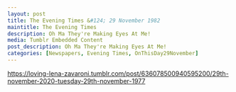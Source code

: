 ```yaml
---
layout: post
title: The Evening Times &#124; 29 November 1982
maintitle: The Evening Times
description: Oh Ma They're Making Eyes At Me!
media: Tumblr Embedded Content
post_description: Oh Ma They're Making Eyes At Me!
categories: [Newspapers, Evening Times, OnThisDay29November]
---
```


 <div class="tumblr-post" data-href="https://embed.tumblr.com/embed/post/EL5qzF68tHkfhqTj4tuwlw/636078500940595200" data-did="1326fcf867518f6fc3bcb178fa32315e8bb21b81"><a href="https://loving-lena-zavaroni.tumblr.com/post/636078500940595200/29th-november-2020-tuesday-29th-november-1977">https://loving-lena-zavaroni.tumblr.com/post/636078500940595200/29th-november-2020-tuesday-29th-november-1977</a></div>  <script async src="https://assets.tumblr.com/post.js"></script>
